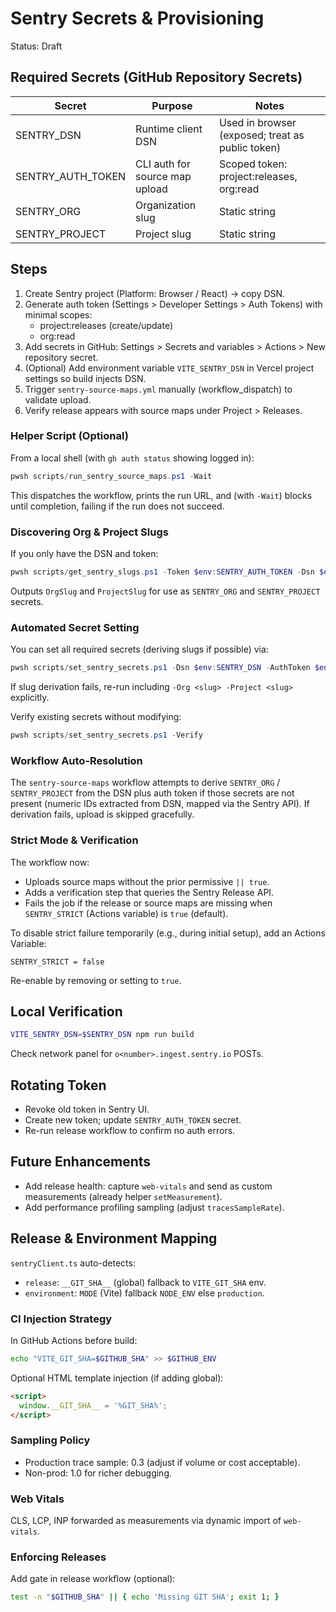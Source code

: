 # Sentry Secrets & Provisioning

Status: Draft

## Required Secrets (GitHub Repository Secrets)

| Secret            | Purpose                        | Notes                                            |
| ----------------- | ------------------------------ | ------------------------------------------------ |
| SENTRY_DSN        | Runtime client DSN             | Used in browser (exposed; treat as public token) |
| SENTRY_AUTH_TOKEN | CLI auth for source map upload | Scoped token: project:releases, org:read         |
| SENTRY_ORG        | Organization slug              | Static string                                    |
| SENTRY_PROJECT    | Project slug                   | Static string                                    |

## Steps

1. Create Sentry project (Platform: Browser / React) -> copy DSN.
2. Generate auth token (Settings > Developer Settings > Auth Tokens) with minimal scopes:
   - project:releases (create/update)
   - org:read
3. Add secrets in GitHub: Settings > Secrets and variables > Actions > New repository secret.
4. (Optional) Add environment variable `VITE_SENTRY_DSN` in Vercel project settings so build injects DSN.
5. Trigger `sentry-source-maps.yml` manually (workflow_dispatch) to validate upload.
6. Verify release appears with source maps under Project > Releases.

### Helper Script (Optional)

From a local shell (with `gh auth status` showing logged in):

```powershell
pwsh scripts/run_sentry_source_maps.ps1 -Wait
```

This dispatches the workflow, prints the run URL, and (with `-Wait`) blocks until completion, failing if the run does not succeed.

### Discovering Org & Project Slugs

If you only have the DSN and token:

```powershell
pwsh scripts/get_sentry_slugs.ps1 -Token $env:SENTRY_AUTH_TOKEN -Dsn $env:SENTRY_DSN
```

Outputs `OrgSlug` and `ProjectSlug` for use as `SENTRY_ORG` and `SENTRY_PROJECT` secrets.

### Automated Secret Setting

You can set all required secrets (deriving slugs if possible) via:

```powershell
pwsh scripts/set_sentry_secrets.ps1 -Dsn $env:SENTRY_DSN -AuthToken $env:SENTRY_AUTH_TOKEN
```

If slug derivation fails, re-run including `-Org <slug> -Project <slug>` explicitly.

Verify existing secrets without modifying:

```powershell
pwsh scripts/set_sentry_secrets.ps1 -Verify
```

### Workflow Auto-Resolution

The `sentry-source-maps` workflow attempts to derive `SENTRY_ORG` / `SENTRY_PROJECT` from the DSN
plus auth token if those secrets are not present (numeric IDs extracted from DSN, mapped via the
Sentry API). If derivation fails, upload is skipped gracefully.

### Strict Mode & Verification

The workflow now:

- Uploads source maps without the prior permissive `|| true`.
- Adds a verification step that queries the Sentry Release API.
- Fails the job if the release or source maps are missing when `SENTRY_STRICT` (Actions variable) is `true` (default).

To disable strict failure temporarily (e.g., during initial setup), add an Actions Variable:

`SENTRY_STRICT = false`

Re-enable by removing or setting to `true`.

## Local Verification

```bash
VITE_SENTRY_DSN=$SENTRY_DSN npm run build
```

Check network panel for `o<number>.ingest.sentry.io` POSTs.

## Rotating Token

- Revoke old token in Sentry UI.
- Create new token; update `SENTRY_AUTH_TOKEN` secret.
- Re-run release workflow to confirm no auth errors.

## Future Enhancements

- Add release health: capture `web-vitals` and send as custom measurements (already helper `setMeasurement`).
- Add performance profiling sampling (adjust `tracesSampleRate`).

## Release & Environment Mapping

`sentryClient.ts` auto-detects:

- `release`: `__GIT_SHA__` (global) fallback to `VITE_GIT_SHA` env.
- `environment`: `MODE` (Vite) fallback `NODE_ENV` else `production`.

### CI Injection Strategy

In GitHub Actions before build:

```bash
echo "VITE_GIT_SHA=$GITHUB_SHA" >> $GITHUB_ENV
```

Optional HTML template injection (if adding global):

```html
<script>
  window.__GIT_SHA__ = '%GIT_SHA%';
</script>
```

### Sampling Policy

- Production trace sample: 0.3 (adjust if volume or cost acceptable).
- Non-prod: 1.0 for richer debugging.

### Web Vitals

CLS, LCP, INP forwarded as measurements via dynamic import of `web-vitals`.

### Enforcing Releases

Add gate in release workflow (optional):

```bash
test -n "$GITHUB_SHA" || { echo 'Missing GIT SHA'; exit 1; }
```
